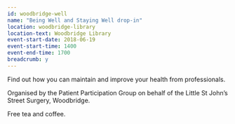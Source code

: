 ```yaml
---
id: woodbridge-well
name: "Being Well and Staying Well drop-in"
location: woodbridge-library
location-text: Woodbridge Library
event-start-date: 2018-06-19
event-start-time: 1400
event-end-time: 1700
breadcrumb: y
---
```


Find out how you can maintain and improve your health from professionals.

Organised by the Patient Participation Group on behalf of the Little St John’s Street Surgery, Woodbridge.

Free tea and coffee.
